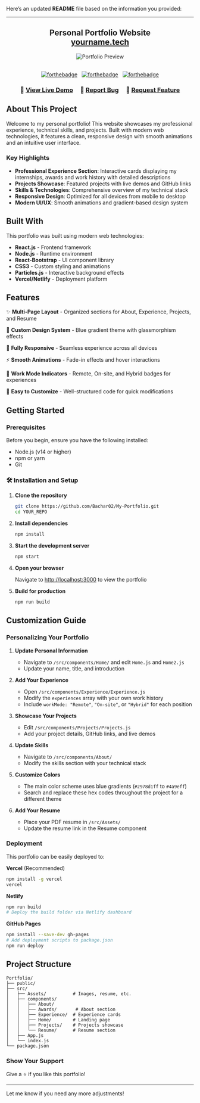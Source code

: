 Here’s an updated **README** file based on the information you provided:

---

<h2 align="center">
  Personal Portfolio Website<br/>
  <a href="https://my-portfolio-git-master-bachar02s-projects.vercel.app/" target="_blank">yourname.tech</a>
</h2>
<div align="center">
  <img alt="Portfolio Preview" src="./Images/portfolio-preview.png" />
</div>

<br/>

<center>

[![forthebadge](https://forthebadge.com/images/badges/built-with-love.svg)](https://forthebadge.com)  
[![forthebadge](https://forthebadge.com/images/badges/made-with-javascript.svg)](https://forthebadge.com)  
[![forthebadge](https://forthebadge.com/images/badges/uses-git.svg)](https://forthebadge.com)

</center>

<h3 align="center">
    🔹
    <a href="YOUR_DEPLOYED_URL_HERE">View Live Demo</a> &nbsp; &nbsp;
    🔹
    <a href="https://github.com/YOUR_USERNAME/YOUR_REPO/issues">Report Bug</a> &nbsp; &nbsp;
    🔹
    <a href="https://github.com/YOUR_USERNAME/YOUR_REPO/issues">Request Feature</a>
</h3>

## About This Project

Welcome to my personal portfolio! This website showcases my professional experience, technical skills, and projects. Built with modern web technologies, it features a clean, responsive design with smooth animations and an intuitive user interface.

### Key Highlights

* **Professional Experience Section**: Interactive cards displaying my internships, awards and work history with detailed descriptions
* **Projects Showcase**: Featured projects with live demos and GitHub links
* **Skills & Technologies**: Comprehensive overview of my technical stack
* **Responsive Design**: Optimized for all devices from mobile to desktop
* **Modern UI/UX**: Smooth animations and gradient-based design system

## Built With

This portfolio was built using modern web technologies:

* **React.js** - Frontend framework
* **Node.js** - Runtime environment
* **React-Bootstrap** - UI component library
* **CSS3** - Custom styling and animations
* **Particles.js** - Interactive background effects
* **Vercel/Netlify** - Deployment platform

## Features

✨ **Multi-Page Layout** - Organized sections for About, Experience, Projects, and Resume

🎨 **Custom Design System** - Blue gradient theme with glassmorphism effects

📱 **Fully Responsive** - Seamless experience across all devices

⚡ **Smooth Animations** - Fade-in effects and hover interactions

🔄 **Work Mode Indicators** - Remote, On-site, and Hybrid badges for experiences

🎯 **Easy to Customize** - Well-structured code for quick modifications

## Getting Started

### Prerequisites

Before you begin, ensure you have the following installed:

* Node.js (v14 or higher)
* npm or yarn
* Git

### 🛠 Installation and Setup

1. **Clone the repository**

   ```bash
   git clone https://github.com/Bachar02/My-Portfolio.git
   cd YOUR_REPO
   ```

2. **Install dependencies**

   ```bash
   npm install
   ```

3. **Start the development server**

   ```bash
   npm start
   ```

4. **Open your browser**

   Navigate to [http://localhost:3000](http://localhost:3000) to view the portfolio

5. **Build for production**

   ```bash
   npm run build
   ```

## Customization Guide

### Personalizing Your Portfolio

1. **Update Personal Information**

   * Navigate to `/src/components/Home/` and edit `Home.js` and `Home2.js`
   * Update your name, title, and introduction

2. **Add Your Experience**

   * Open `/src/components/Experience/Experience.js`
   * Modify the `experiences` array with your own work history
   * Include `workMode: "Remote"`, `"On-site"`, or `"Hybrid"` for each position

3. **Showcase Your Projects**

   * Edit `/src/components/Projects/Projects.js`
   * Add your project details, GitHub links, and live demos

4. **Update Skills**

   * Navigate to `/src/components/About/`
   * Modify the skills section with your technical stack

5. **Customize Colors**

   * The main color scheme uses blue gradients (`#2978d1ff` to `#4a9eff`)
   * Search and replace these hex codes throughout the project for a different theme

6. **Add Your Resume**

   * Place your PDF resume in `/src/Assets/`
   * Update the resume link in the Resume component

### Deployment

This portfolio can be easily deployed to:

**Vercel** (Recommended)

```bash
npm install -g vercel
vercel
```

**Netlify**

```bash
npm run build
# Deploy the build folder via Netlify dashboard
```

**GitHub Pages**

```bash
npm install --save-dev gh-pages
# Add deployment scripts to package.json
npm run deploy
```

## Project Structure

```
Portfolio/
├── public/
├── src/
│   ├── Assets/          # Images, resume, etc.
│   ├── components/
│   │   ├── About/
│   │   ├── Awards/       # About section
│   │   ├── Experience/  # Experience cards
│   │   ├── Home/        # Landing page
│   │   ├── Projects/    # Projects showcase
│   │   └── Resume/      # Resume section
│   ├── App.js
│   └── index.js
└── package.json
```


### Show Your Support

Give a ⭐ if you like this portfolio!

---

Let me know if you need any more adjustments!
